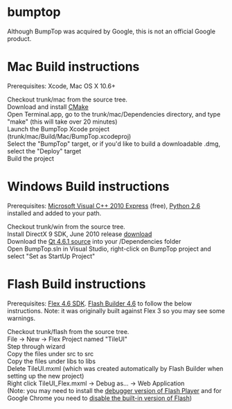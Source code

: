 bumptop
=======

Although BumpTop was acquired by Google, this is not an official Google product.  

Mac Build instructions
======================
Prerequisites: Xcode, Mac OS X 10.6+

Checkout trunk/mac from the source tree.  
Download and install [CMake](http://www.cmake.org/cmake/resources/software.html)  
Open Terminal.app, go to the trunk/mac/Dependencies directory, and type "make" (this will take over 20 minutes)  
Launch the BumpTop Xcode project (trunk/mac/Build/Mac/BumpTop.xcodeproj)  
Select the "BumpTop" target, or if you'd like to build a downloadable .dmg, select the "Deploy" target  
Build the project


Windows Build instructions
==========================
Prerequisites: [Microsoft Visual C++ 2010 Express](http://www.microsoft.com/visualstudio/en-us/products/2010-editions/visual-cpp-express) (free), [Python 2.6](http://python.org/getit/) installed and added to your path.

Checkout trunk/win from the source tree.  
Install DirectX 9 SDK, June 2010 release [download](http://www.microsoft.com/en-us/download/details.aspx?id=6812)  
Download the [Qt 4.6.1 source](http://download.qt-project.org/archive/qt/4.6/qt-everywhere-opensource-src-4.6.1.tar.gz) into your /Dependencies folder  
Open BumpTop.sln in Visual Studio, right-click on BumpTop project and select "Set as StartUp Project"  


Flash Build instructions
========================
Prerequisites: [Flex 4.6 SDK](http://www.adobe.com/devnet/flex/flex-sdk-download.html). [Flash Builder 4.6](http://www.adobe.com/cfusion/tdrc/index.cfm?product=flash_builder) to follow the below instructions. Note: it was originally built against Flex 3 so you may see some warnings.

Checkout trunk/flash from the source tree.  
File -> New -> Flex Project named "TileUI"  
Step through wizard  
Copy the files under src to src  
Copy the files under libs to libs  
Delete TileUI.mxml (which was created automatically by Flash Builder when setting up the new project)  
Right click TileUI_Flex.mxml -> Debug as… -> Web Application  
(Note: you may need to install the [debugger version of Flash  Player](http://www.adobe.com/support/flashplayer/downloads.html) and for Google Chrome you need to [disable the built-in version of Flash](http://www.aaronwest.net/blog/index.cfm/2010/4/27/Configuring-Chrome-with-Flash-Player-Debugger))
